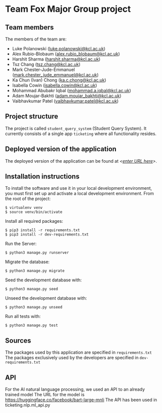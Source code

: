 # Team Fox Major Group project

## Team members
The members of the team are:<br />
- Luke Polanowski (luke.polanowski@kcl.ac.uk)<br />
- Alex Rubio-Blobaum (alex.rubio_blobaum@kcl.ac.uk)<br />
- Harshit Sharma (harshit.sharma@kcl.ac.uk)<br />
- Tsz Chang (tsz.chang@kcl.ac.uk)<br />
- Mark Chester-Jude-Emmanuel (mark.chester_jude_emmanuel@kcl.ac.uk)<br />
- Ka Chun (Ivan) Chong (ka.c.chong@kcl.ac.uk)<br />
- Isabella Cowin (isabella.cowin@kcl.ac.uk)<br />
- Mohammad Abubakr Iqbal (mohammad.a.iqbal@kcl.ac.uk)<br />
- Adam Moujar-Bakhti (adam.moujar_bakhti@kcl.ac.uk)<br />
- Vaibhavkumar Patel (vaibhavkumar.patel@kcl.ac.uk)

## Project structure
The project is called `student_query_system` (Student Query System).  It currently consists of a single app `ticketing` where all functionality resides.

## Deployed version of the application
The deployed version of the application can be found at *<[enter URL here](URL)>*.

## Installation instructions
To install the software and use it in your local development environment, you must first set up and activate a local development environment.  From the root of the project:

```
$ virtualenv venv
$ source venv/bin/activate
```

Install all required packages:

```
$ pip3 install -r requirements.txt
$ pip3 install -r dev-requirements.txt
```
Run the Server:

```
$ python3 manage.py runserver
```

Migrate the database:

```
$ python3 manage.py migrate
```

Seed the development database with:

```
$ python3 manage.py seed
```

Unseed the development database with:

```
$ python3 manage.py unseed
```

Run all tests with:
```
$ python3 manage.py test
```

## Sources
The packages used by this application are specified in `requirements.txt`
The packages exclusively used by the developers are specified in `dev-requirements.txt`

## API

For the AI natural language processing, we used an API to an already trained model
The URL for the model is https://huggingface.co/facebook/bart-large-mnli
The API has been used in ticketing.nlp.ml_api.py
